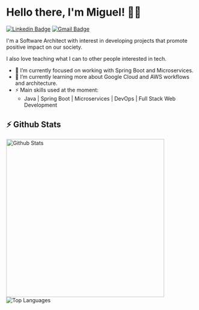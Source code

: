 # Hello there, I'm Miguel! 👋🏽

[![Linkedin Badge](https://img.shields.io/badge/-mavilaf-blue?style=flat-square&logo=Linkedin&logoColor=white&link=https://www.linkedin.com/in/mavilaf/)](https://www.linkedin.com/in/mavilaf/)
[![Gmail Badge](https://img.shields.io/badge/-miguelangelvilaf@gmail.com-c14438?style=flat-square&logo=Gmail&logoColor=white&link=mailto:miguelangelvilaf@gmail.com)](mailto:miguelangelvilaf@gmail.com)

I'm a Software Architect with interest in developing projects that promote positive impact on our society.

I also love teaching what I can to other people interested in tech.

- 🔭 I’m currently focused on working with Spring Boot and Microservices.
- 🌱 I’m currently learning more about Google Cloud and AWS workflows and architecture.
- ⚡ Main skills used at the moment:
  - Java | Spring Boot | Microservices | DevOps | Full Stack Web Development

## ⚡ Github Stats
<p align="justify">
  <a href="https://github.com/miguelangelvilaf/github-readme-stats">
    <img width="420" align="left" alt="Github Stats" src="https://github-readme-stats.vercel.app/api?username=miguelangelvilaf&count_private=true&show_icons=true&theme=buefy&hide_border=true" />
  </a>
  <a href="https://github.com/miguelangelvilaf/github-readme-stats">
    <img align="left" alt="Top Languages" src="https://github-readme-stats.vercel.app/api/top-langs/?username=miguelangelvilaf&layout=compact&langs_count=6&theme=buefy&hide_border=true" />
  </a>
</p>
